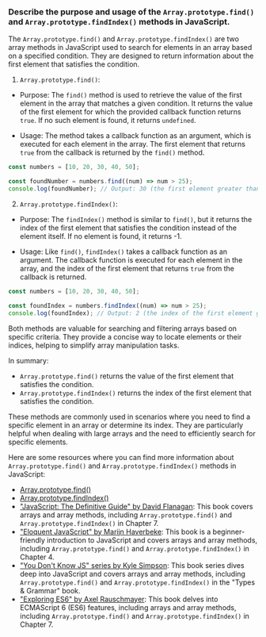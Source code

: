 ### Describe the purpose and usage of the `Array.prototype.find()` and `Array.prototype.findIndex()` methods in JavaScript.

The `Array.prototype.find()` and `Array.prototype.findIndex()` are two array methods in JavaScript used to search for elements in an array based on a specified condition. They are designed to return information about the first element that satisfies the condition.

1. `Array.prototype.find()`:
  - Purpose: The `find()` method is used to retrieve the value of the first element in the array that matches a given condition. It returns the value of the first element for which the provided callback function returns `true`. If no such element is found, it returns `undefined`.

  - Usage: The method takes a callback function as an argument, which is executed for each element in the array. The first element that returns `true` from the callback is returned by the `find()` method.

   ```javascript
   const numbers = [10, 20, 30, 40, 50];

   const foundNumber = numbers.find((num) => num > 25);
   console.log(foundNumber); // Output: 30 (the first element greater than 25)
   ```

2. `Array.prototype.findIndex()`:
  - Purpose: The `findIndex()` method is similar to `find()`, but it returns the index of the first element that satisfies the condition instead of the element itself. If no element is found, it returns -1.

  - Usage: Like `find()`, `findIndex()` takes a callback function as an argument. The callback function is executed for each element in the array, and the index of the first element that returns `true` from the callback is returned.

   ```javascript
   const numbers = [10, 20, 30, 40, 50];

   const foundIndex = numbers.findIndex((num) => num > 25);
   console.log(foundIndex); // Output: 2 (the index of the first element greater than 25)
   ```

Both methods are valuable for searching and filtering arrays based on specific criteria. They provide a concise way to locate elements or their indices, helping to simplify array manipulation tasks.

In summary:
- `Array.prototype.find()` returns the value of the first element that satisfies the condition.
- `Array.prototype.findIndex()` returns the index of the first element that satisfies the condition.

These methods are commonly used in scenarios where you need to find a specific element in an array or determine its index. They are particularly helpful when dealing with large arrays and the need to efficiently search for specific elements.

Here are some resources where you can find more information about `Array.prototype.find()` and `Array.prototype.findIndex()` methods in JavaScript:

- [Array.prototype.find()](https://developer.mozilla.org/en-US/docs/Web/JavaScript/Reference/Global_Objects/Array/find)
- [Array.prototype.findIndex()](https://developer.mozilla.org/en-US/docs/Web/JavaScript/Reference/Global_Objects/Array/findIndex)
- ["JavaScript: The Definitive Guide" by David Flanagan](https://www.oreilly.com/library/view/javascript-the-definitive/9781449393854/): This book covers arrays and array methods, including `Array.prototype.find()` and `Array.prototype.findIndex()` in Chapter 7.
- ["Eloquent JavaScript" by Marijn Haverbeke](https://eloquentjavascript.net/): This book is a beginner-friendly introduction to JavaScript and covers arrays and array methods, including `Array.prototype.find()` and `Array.prototype.findIndex()` in Chapter 4.
- ["You Don't Know JS" series by Kyle Simpson](https://github.com/getify/You-Dont-Know-JS/tree/2nd-ed/types%20%26%20grammar): This book series dives deep into JavaScript and covers arrays and array methods, including `Array.prototype.find()` and `Array.prototype.findIndex()` in the "Types & Grammar" book.
- ["Exploring ES6" by Axel Rauschmayer](https://exploringjs.com/es6/): This book delves into ECMAScript 6 (ES6) features, including arrays and array methods, including `Array.prototype.find()` and `Array.prototype.findIndex()` in Chapter 7.
